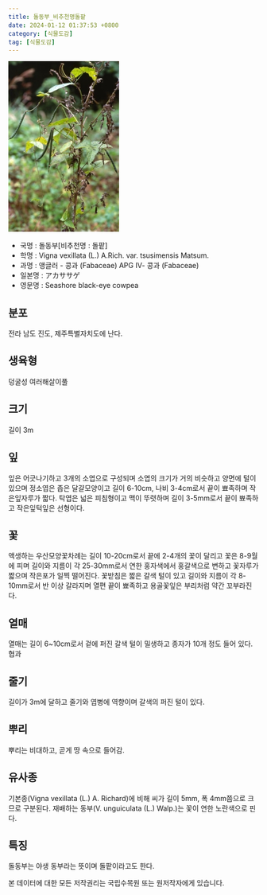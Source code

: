 ```yaml
---
title: 돌동부_비추천명돌팥
date: 2024-01-12 01:37:53 +0800
category: [식물도감]
tag: [식물도감]
---
```




![돌동부[비추천명 : 돌팥]](/assets/img/fileUpload/plants/basic/Leguminosae/Vigna/12360/1_th2.JPG)
- 국명 : 돌동부[비추천명 : 돌팥]
- 학명 : Vigna vexillata (L.) A.Rich. var. tsusimensis Matsum.
- 과명 : 앵글러 - 콩과 (Fabaceae) APG Ⅳ- 콩과 (Fabaceae)
- 일본명 : アカササゲ
- 영문명 : Seashore black-eye cowpea


## 분포
전라 남도 진도, 제주특별자치도에 난다.
## 생육형
덩굴성 여러해살이풀
## 크기
길이 3m
## 잎
잎은 어긋나기하고 3개의 소엽으로 구성되며 소엽의 크기가 거의 비슷하고 양면에 털이 있으며 정소엽은 좁은 달걀모양이고 길이 6-10cm, 나비 3-4cm로서 끝이 뾰족하며 작은잎자루가 짧다. 탁엽은 넓은 피침형이고 맥이 뚜렷하며 길이 3-5mm로서 끝이 뾰족하고 작은잎턱잎은 선형이다.
## 꽃
액생하는 우산모양꽃차례는 길이 10-20cm로서 끝에 2-4개의 꽃이 달리고 꽃은 8-9월에 피며 길이와 지름이 각 25-30mm로서 연한 홍자색에서 홍갈색으로 변하고 꽃자루가 짧으며 작은포가 일찍 떨어진다. 꽃받침은 짧은 갈색 털이 있고 길이와 지름이 각 8-10mm로서 반 이상 갈라지며 열편 끝이 뾰족하고 용골꽃잎은 부리처럼 약간 꼬부라진다.
## 열매
열매는 길이 6~10cm로서 겉에 퍼진 갈색 털이 밀생하고 종자가 10개 정도 들어 있다. 협과
## 줄기
길이가 3m에 달하고 줄기와 엽병에 역향이며 갈색의 퍼진 털이 있다.
## 뿌리
뿌리는 비대하고, 곧게 땅 속으로 들어감.
## 유사종
기본종(Vigna vexillata (L.) A. Richard)에 비해 씨가 길이 5mm, 폭 4mm쯤으로 크므로 구분된다. 재배하는 동부(V. unguiculata (L.) Walp.)는 꽃이 연한 노란색으로 핀다. 
## 특징
돌동부는 야생 동부라는 뜻이며 돌팥이라고도 한다.






본 데이터에 대한 모든 저작권리는 국립수목원 또는 원저작자에게 있습니다.
